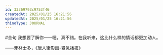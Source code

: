 ```yaml
---
id: 33369793c9753f46
createdAt: 2025/01/25 16:21:56
updatedAt: 2025/01/25 16:21:56
thinoType: JOURNAL
---
```

#金句 我想要了解你——嗯，真不错。在我听来，这比什么样的情话都更加动人。

——菲林士多，《唐人街影画-紧急播报》